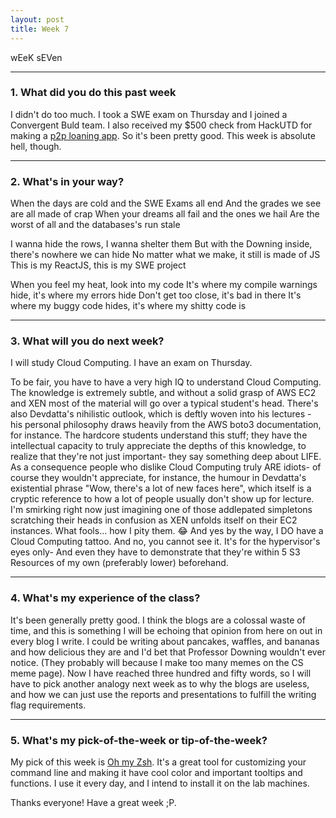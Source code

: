 ```yaml
---
layout: post
title: Week 7
---
```



wEeK sEVen

---
### 1. What did you do this past week  

I didn't do too much. I took a SWE exam on Thursday and I joined a Convergent Buld team. I also received my $500 check from HackUTD for making a [p2p loaning app](https://github.com/copperstick6/Loany). So it's been pretty good. This week is absolute hell, though.




---

### 2. What's in your way?

When the days are cold and the SWE Exams all end
And the grades we see are all made of crap
When your dreams all fail and the ones we hail
Are the worst of all and the databases's run stale

I wanna hide the rows, I wanna shelter them
But with the Downing inside, there's nowhere we can hide
No matter what we make, it still is made of JS
This is my ReactJS, this is my SWE project

When you feel my heat, look into my code
It's where my compile warnings hide, it's where my errors hide
Don't get too close, it's bad in there
It's where my buggy code hides, it's where my shitty code is



---

### 3. What will you do next week?

I will study Cloud Computing. I have an exam on Thursday.

To be fair, you have to have a very high IQ to understand Cloud Computing. The knowledge is extremely subtle, and without a solid grasp of AWS EC2 and XEN most of the material will go over a typical student's head. There's also Devdatta's nihilistic outlook, which is deftly woven into his lectures - his personal philosophy draws heavily from the AWS boto3 documentation, for instance. The hardcore students understand this stuff; they have the intellectual capacity to truly appreciate the depths of this knowledge, to realize that they're not just important- they say something deep about LIFE. As a consequence people who dislike Cloud Computing truly ARE idiots- of course they wouldn't appreciate, for instance, the humour in Devdatta's existential phrase "Wow, there's a lot of new faces here", which itself is a cryptic reference to how a lot of people usually don't show up for lecture. I'm smirking right now just imagining one of those addlepated simpletons scratching their heads in confusion as XEN unfolds itself on their EC2 instances. What fools... how I pity them. 😂 And yes by the way, I DO have a Cloud Computing tattoo. And no, you cannot see it. It's for the hypervisor's eyes only- And even they have to demonstrate that they're within 5 S3 Resources of my own (preferably lower) beforehand.


---

### 4. What's my experience of the class?

It's been generally pretty good. I think the blogs are a colossal waste of time, and this is something I will be echoing that opinion from here on out in every blog I write. I could be writing about pancakes, waffles, and bananas and how delicious they are and I'd bet that Professor Downing wouldn't ever notice. (They probably will because I make too many memes on the CS meme page). Now I have reached three hundred and fifty words, so I will have to pick another analogy next week as to why the blogs are useless, and how we can just use the reports and presentations to fulfill the writing flag requirements.

---
### 5. What's my pick-of-the-week or tip-of-the-week?

My pick of this week is [Oh my Zsh](https://github.com/robbyrussell/oh-my-zsh). It's a great tool for customizing your command line and making it have cool color and important tooltips and functions. I use it every day, and I intend to install it on the lab machines.


Thanks everyone! Have a great week ;P.
